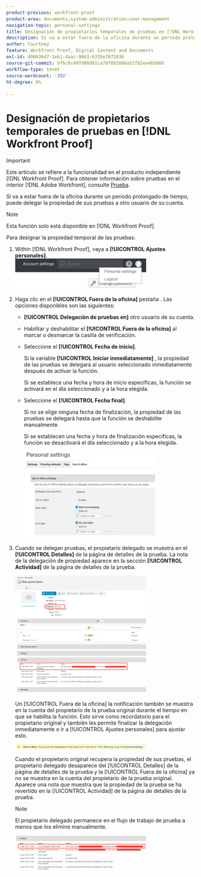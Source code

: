 ```yaml
---
product-previous: workfront-proof
product-area: documents;system-administration;user-management
navigation-topic: personal-settings
title: Designación de propietarios temporales de pruebas en [!DNL Workfront Proof]
description: Si va a estar fuera de la oficina durante un periodo prolongado de tiempo, puede delegar la propiedad de sus pruebas a otro usuario de su cuenta.
author: Courtney
feature: Workfront Proof, Digital Content and Documents
exl-id: d00636d7-1eb1-4aac-9663-6335e7675836
source-git-commit: bf6c6c497d98d91ca78f892606a52f82ee4b5666
workflow-type: tm+mt
source-wordcount: '392'
ht-degree: 0%

---
```


# Designación de propietarios temporales de pruebas en [!DNL Workfront Proof]

>[!IMPORTANT]
>
>Este artículo se refiere a la funcionalidad en el producto independiente [!DNL Workfront Proof]. Para obtener información sobre pruebas en el interior [!DNL Adobe Workfront], consulte [Prueba](../../../review-and-approve-work/proofing/proofing.md).

Si va a estar fuera de la oficina durante un periodo prolongado de tiempo, puede delegar la propiedad de sus pruebas a otro usuario de su cuenta.

>[!NOTE]
>
>Esta función solo está disponible en [!DNL Workfront Proof].

Para designar la propiedad temporal de las pruebas:

1. Within [!DNL Workfront Proof], vaya a **[!UICONTROL Ajustes personales]**.\
   ![personal-settings.png](assets/personal-settings-350x83.png)

1. Haga clic en el **[!UICONTROL Fuera de la oficina]** pestaña . Las opciones disponibles son las siguientes:

   * **[!UICONTROL Delegación de pruebas en]** otro usuario de su cuenta.
   * Habilitar y deshabilitar el **[!UICONTROL Fuera de la oficina]** al marcar o desmarcar la casilla de verificación.
   * Seleccione el **[!UICONTROL Fecha de inicio]**.

      Si la variable **[!UICONTROL Iniciar inmediatamente]** , la propiedad de las pruebas se delegará al usuario seleccionado inmediatamente después de activar la función.

      Si se establece una fecha y hora de inicio específicas, la función se activará en el día seleccionado y a la hora elegida.

   * Seleccione el **[!UICONTROL Fecha final]**.

      Si no se elige ninguna fecha de finalización, la propiedad de las pruebas se delegará hasta que la función se deshabilite manualmente.

      Si se establecen una fecha y hora de finalización específicas, la función se desactivará el día seleccionado y a la hora elegida.

      ![opciones fuera de la oficina.png](assets/out-of-office-options-350x234.png)

1. Cuando se delegan pruebas, el propietario delegado se muestra en el **[!UICONTROL Detalles]** de la página de detalles de la prueba. La nota de la delegación de propiedad aparece en la sección **[!UICONTROL Actividad]** de la página de detalles de la prueba.

   ![activity-section-delegate.png](assets/activity-section-delegated-350x318.png)

   Un [!UICONTROL Fuera de la oficina] la notificación también se muestra en la cuenta del propietario de la prueba original durante el tiempo en que se habilita la función. Esto sirve como recordatorio para el propietario original y también les permite finalizar la delegación inmediatamente o ir a [!UICONTROL Ajustes personales] para ajustar esto.

   ![notification-on-account.png](assets/notification-on-account-350x15.png)

   Cuando el propietario original recupera la propiedad de sus pruebas, el propietario delegado desaparece del [!UICONTROL Detalles] de la página de detalles de la prueba y la [!UICONTROL Fuera de la oficina] ya no se muestra en la cuenta del propietario de la prueba original. Aparece una nota que muestra que la propiedad de la prueba se ha revertido en la [!UICONTROL Actividad] de la página de detalles de la prueba.

   >[!NOTE]
   >
   >El propietario delegado permanece en el flujo de trabajo de prueba a menos que los elimine manualmente.

   ![[!UICONTROL activity-section-take-back].png](assets/activity-section-taken-back-350x99.png)
